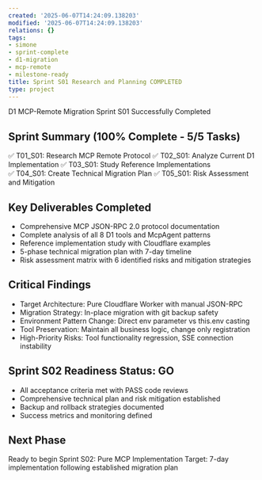 ```yaml
---
created: '2025-06-07T14:24:09.138203'
modified: '2025-06-07T14:24:09.138203'
relations: {}
tags:
- simone
- sprint-complete
- d1-migration
- mcp-remote
- milestone-ready
title: Sprint S01 Research and Planning COMPLETED
type: project
---
```


D1 MCP-Remote Migration Sprint S01 Successfully Completed

## Sprint Summary (100% Complete - 5/5 Tasks)
✅ T01_S01: Research MCP Remote Protocol 
✅ T02_S01: Analyze Current D1 Implementation
✅ T03_S01: Study Reference Implementations  
✅ T04_S01: Create Technical Migration Plan
✅ T05_S01: Risk Assessment and Mitigation

## Key Deliverables Completed
- Comprehensive MCP JSON-RPC 2.0 protocol documentation
- Complete analysis of all 8 D1 tools and McpAgent patterns
- Reference implementation study with Cloudflare examples
- 5-phase technical migration plan with 7-day timeline
- Risk assessment matrix with 6 identified risks and mitigation strategies

## Critical Findings
- Target Architecture: Pure Cloudflare Worker with manual JSON-RPC
- Migration Strategy: In-place migration with git backup safety
- Environment Pattern Change: Direct env parameter vs this.env casting
- Tool Preservation: Maintain all business logic, change only registration
- High-Priority Risks: Tool functionality regression, SSE connection instability

## Sprint S02 Readiness Status: GO
- All acceptance criteria met with PASS code reviews
- Comprehensive technical plan and risk mitigation established
- Backup and rollback strategies documented
- Success metrics and monitoring defined

## Next Phase
Ready to begin Sprint S02: Pure MCP Implementation
Target: 7-day implementation following established migration plan

